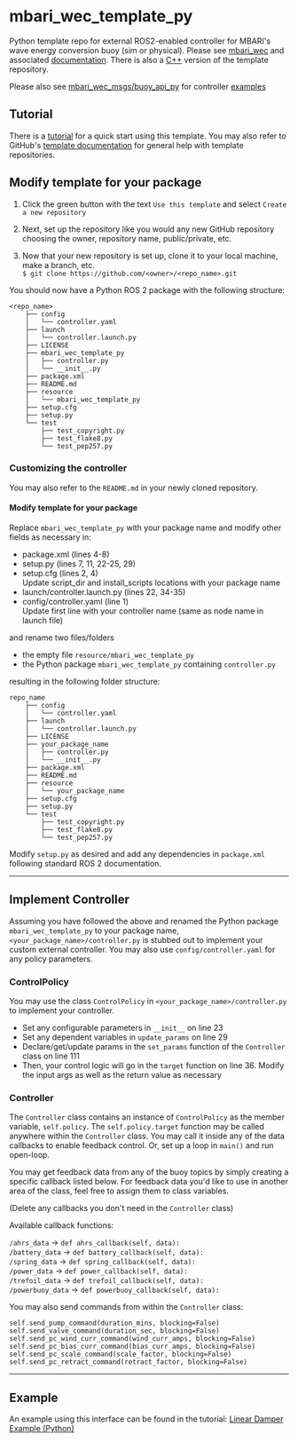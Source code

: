 # mbari_wec_template_py
Python template repo for external ROS2-enabled controller for MBARI's wave energy conversion buoy (sim or physical).
Please see [mbari_wec](https://github.com/osrf/mbari_wec) and associated
[documentation](https://osrf.github.io/mbari_wec). There is also a
[C++](https://github.com/mbari-org/mbari_wec_template_cpp) version of the template repository.

Please also see [mbari_wec_msgs/buoy_api_py](https://github.com/osrf/mbari_wec_msgs/tree/main/buoy_api_py)
for controller [examples](https://github.com/osrf/mbari_wec_msgs/tree/main/buoy_api_py/buoy_api/examples)

## Tutorial
There is a [tutorial](https://osrf.github.io/mbari_wec/Tutorials/ROS2/PythonTemplate/) for a quick start
using this template. You may also refer to GitHub's
[template documentation](https://docs.github.com/en/repositories/creating-and-managing-repositories/creating-a-repository-from-a-template)
for general help with template repositories.

## Modify template for your package
1. Click the green
button with the text `Use this template` and select `Create a new repository`

2. Next, set up the repository like you would any new GitHub repository choosing the owner,
repository name, public/private, etc.

3. Now that your new repository is set up, clone it to your local machine, make a branch, etc.  
   `$ git clone https://github.com/<owner>/<repo_name>.git`

You should now have a Python ROS 2 package with the following structure:

```
<repo_name>
    ├── config
    │   └── controller.yaml
    ├── launch
    │   └── controller.launch.py
    ├── LICENSE
    ├── mbari_wec_template_py
    │   ├── controller.py
    │   └── __init__.py
    ├── package.xml
    ├── README.md
    ├── resource
    │   └── mbari_wec_template_py
    ├── setup.cfg
    ├── setup.py
    └── test
        ├── test_copyright.py
        ├── test_flake8.py
        └── test_pep257.py
```

### Customizing the controller

You may also refer to the `README.md` in your newly cloned repository.

#### Modify template for your package
Replace `mbari_wec_template_py` with your package name and modify other fields as necessary in:

- package.xml (lines 4-8)
- setup.py (lines 7, 11, 22-25, 29)
- setup.cfg (lines 2, 4)  
    Update script_dir and install_scripts locations with your package name
- launch/controller.launch.py (lines 22, 34-35)
- config/controller.yaml (line 1)  
    Update first line with your controller name (same as node name in launch file)

and rename two files/folders

- the empty file `resource/mbari_wec_template_py`
- the Python package `mbari_wec_template_py` containing `controller.py`

resulting in the following folder structure:

```
repo_name
    ├── config
    │   └── controller.yaml
    ├── launch
    │   └── controller.launch.py
    ├── LICENSE
    ├── your_package_name
    │   ├── controller.py
    │   └── __init__.py
    ├── package.xml
    ├── README.md
    ├── resource
    │   └── your_package_name
    ├── setup.cfg
    ├── setup.py
    └── test
        ├── test_copyright.py
        ├── test_flake8.py
        └── test_pep257.py
```

Modify `setup.py` as desired and add any dependencies in `package.xml` following standard ROS 2
documentation.

---

## Implement Controller
Assuming you have followed the above and renamed the Python package `mbari_wec_template_py` to your package name,
`<your_package_name>/controller.py` is stubbed out to implement your custom external controller.
You may also use `config/controller.yaml` for any policy parameters.

### ControlPolicy

You may use the class `ControlPolicy` in `<your_package_name>/controller.py` to implement your controller.

- Set any configurable parameters in `__init__` on line 23
- Set any dependent variables in `update_params` on line 29
- Declare/get/update params in the `set_params` function of the `Controller` class on line 111
- Then, your control logic will go in the `target` function on line 36.
    Modify the input args as well as the return value as necessary

### Controller

The `Controller` class contains an instance of `ControlPolicy` as the member variable,
`self.policy`. The `self.policy.target` function may be called anywhere within the
`Controller` class. You may call it inside any of the data callbacks to enable feedback
control. Or, set up a loop in `main()` and run open-loop.

You may get feedback data from any of the buoy topics by simply creating a specific callback
listed below. For feedback data you'd like to use in another area of the class, feel free to
assign them to class variables.

(Delete any callbacks you don't need in the `Controller` class)

Available callback functions:

`/ahrs_data` &rarr; `def ahrs_callback(self, data):`  
`/battery_data` &rarr; `def battery_callback(self, data):`  
`/spring_data` &rarr; `def spring_callback(self, data):`  
`/power_data` &rarr; `def power_callback(self, data):`  
`/trefoil_data` &rarr; `def trefoil_callback(self, data):`  
`/powerbuoy_data` &rarr; `def powerbuoy_callback(self, data):`  

You may also send commands from within the `Controller` class:

`self.send_pump_command(duration_mins, blocking=False)`  
`self.send_valve_command(duration_sec, blocking=False)`  
`self.send_pc_wind_curr_command(wind_curr_amps, blocking=False)`  
`self.send_pc_bias_curr_command(bias_curr_amps, blocking=False)`  
`self.send_pc_scale_command(scale_factor, blocking=False)`  
`self.send_pc_retract_command(retract_factor, blocking=False)`  

---

## Example

An example using this interface can be found in the tutorial:
[Linear Damper Example (Python)](https://osrf.github.io/mbari_wec/Tutorials/ROS2/PythonLinearDamperExample.md)
